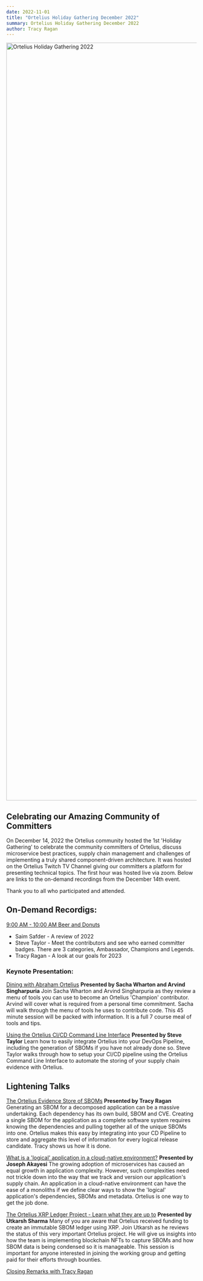 ```yaml
---
date: 2022-11-01
title: "Ortelius Holiday Gathering December 2022"
summary: Ortelius Holiday Gathering December 2022
author: Tracy Ragan
---
```


<div class="col-center">
<img src="/images/ortelius-holiday-gathering-12-2022.png" alt="Ortelius Holiday Gathering 2022" height="2000px" width="1000px" />
</div>
<p></p>

## Celebrating our Amazing Community of Committers

On December 14, 2022 the Ortelius community hosted the 1st 'Holiday Gathering' to celebrate the community committers of Ortelius, discuss microservice best practices, supply chain management and challenges of implementing a truly shared component-driven architecture. It was hosted on the Ortelius Twitch TV Channel giving our committers a platform for presenting technical topics. The first hour was hosted live via zoom. Below are links to the on-demand recordings from the December 14th event.

Thank you to all who participated and attended. 

## On-Demand Recordigs: 

[9:00 AM - 10:00 AM Beer and Donuts](https://youtu.be/Dijxfp4qSZg)


* Saim Safder - A review of 2022
* Steve Taylor - Meet the contributors and see who earned committer badges. There are 3 categories, Ambassador, Champions and Legends.
* Tracy Ragan - A look at our goals for 2023


### Keynote Presentation:
[Dining with Abraham Ortelius](https://youtu.be/NfaSMunMQWs) 
<strong>Presented by Sacha Wharton and Arvind Singharpuria</strong>
Join Sacha Wharton and Arvind Singharpuria as they review a menu of tools you can use to become an Ortelius 'Champion' contributor. Arvind will cover what is required from a personal time commitment. Sacha will walk through the menu of tools he uses to contribute code. This 45 minute session will be packed with information. It is a full 7 course meal of tools and tips.  


[Using the Ortelius CI/CD Command Line Interface](https://youtu.be/bqQRqbVjSx4)
<strong>Presented by Steve Taylor</strong>
Learn how to easily integrate Ortelius into your DevOps Pipeline, including the generation of SBOMs if you have not already done so. Steve Taylor walks through how to setup your CI/CD pipeline using the Ortelius Command Line Interface to automate the storing of your supply chain evidence with Ortelius. 
<br>

## Lightening Talks

[The Ortelius Evidence Store of SBOMs](https://youtu.be/7Py3bHQS_nQ)
<strong>Presented by Tracy Ragan</strong>
Generating an SBOM for a decomposed application can be a massive undertaking. Each dependency has its own build, SBOM and CVE. Creating a single SBOM for the application as a complete software system requires knowing the dependencies and pulling together all of the unique SBOMs into one. Ortelius makes this easy by integrating into your CD Pipeline to store and aggregate this level of information for every logical release candidate. Tracy shows us how it is done.</p>

[What is a 'logical' application in a cloud-native environment?](https://youtu.be/6R0EVgISRWY)
<strong> Presented by Joseph Akayesi</strong>
The growing adoption of microservices has caused an equal growth in application complexity. However, such complexities need not trickle down into the way that we track and version our application's supply chain. An application in a cloud-native environment can have the ease of a monoliths if we define clear ways to show the 'logical' application's dependencies, SBOMs and metadata. Ortelius is one way to get the job done.  

[The Ortelius XRP Ledger Project - Learn what they are up to](https://youtu.be/oVk0kdj9MGI)
<strong>Presented by Utkarsh Sharma</strong>
Many of you are aware that Ortelius received funding to create an immutable SBOM ledger using XRP. Join Utkarsh as he reviews the status of this very important Ortelius project. He will give us insights into how the team is implementing blockchain NFTs to capture SBOMs and how SBOM data is being condensed so it is manageable. This session is important for anyone interested in joining the working group and getting paid for their efforts through bounties.

[Closing Remarks with Tracy Ragan](https://youtu.be/3GBJY3JJjTI)




